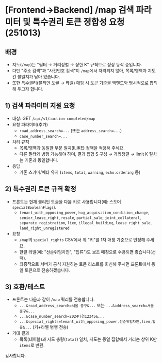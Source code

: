 # [Frontend→Backend] /map 검색 파라미터 및 특수권리 토큰 정합성 요청 (251013)

## 배경

- 지도(`/map`)는 "필터 → 거리정렬 → 상한 K" 규칙으로 정상 동작 중입니다.
- 다만 "주소 검색"과 "사건번호 검색"이 `/map`에서 처리되지 않아, 목록/영역과 지도 간 불일치가 남아 있습니다.
- 또한 특수권리(불리언 토글 → 라벨) 매핑 시 토큰 기준을 백엔드와 명시적으로 합의해 두고자 합니다.

## 1) 검색 파라미터 지원 요청

- 대상: GET `/api/v1/auction-completed/map`
- 요청 파라미터(추가)
  - `road_address_search=...` (또는 `address_search=...`)
  - `case_number_search=...`
- 처리 규칙
  - 목록/영역과 동일한 부분 일치(ILIKE) 정책을 적용해 주세요.
  - 다른 필터와 병행 가능해야 하며, 결과 집합 S 구성 → 거리정렬 → limit K 절차는 기존과 동일합니다.
- 응답
  - 기존 스키마/메타 유지 (`items`, `total`, `warning`, `echo.ordering` 등)

## 2) 특수권리 토큰 규격 확정

- 프론트는 현재 불리언 토글을 다음 키로 사용합니다(예: 스토어 `specialBooleanFlags`).
  - `tenant_with_opposing_power`, `hug_acquisition_condition_change`, `senior_lease_right`,
    `resale`, `partial_sale`, `joint_collateral`, `separate_registration`,
    `lien`, `illegal_building`, `lease_right_sale`, `land_right_unregistered`
- 요청
  - `/map`의 `special_rights` CSV에서 위 "키"를 1차 매칭 기준으로 인정해 주세요.
  - 한글 라벨(예: "선순위임차인", "압류")도 보조 매칭으로 수용되면 좋습니다(선택).
  - 최종적으로 서버가 공식 지원하는 토큰 리스트를 회신해 주시면 프론트에서 동일 토큰으로 전송하겠습니다.

## 3) 호환/테스트

- 프론트는 다음과 같이 `/map` 쿼리를 전송합니다.
  - `...&road_address_search=서울 중구&...` 또는 `...&address_search=서울 중구&...`
  - `...&case_number_search=2024타경12345&...`
  - `...&special_rights=tenant_with_opposing_power,선순위임차인,lien,압류&...` (키+라벨 병행 전송)
- 기대 결과
  - 목록(테이블)과 지도 총량(`total`) 일치, 지도는 동일 집합에서 거리순 상위 K만 `items`로 반환.

감사합니다.
